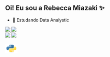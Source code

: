 ## Oi! Eu sou a Rebecca Miazaki ✨

- 🌱 Estudando Data Analystic

<a href="https://github.com/RafaBallerini">
  <img height="180em" src="https://github-readme-stats-eight-theta.vercel.app/api?username=rebeccamiazaki&show_icons=true&theme=dracula&include_all_commits=true&count_private=true"/>
  <img height="180em" src="https://github-readme-stats-eight-theta.vercel.app/api/top-langs/?username=rebeccamiazaki&layout=compact&langs_count=8&theme=dracula"/>
<div>

<div> 
  <a href = "mailto:rebecca.miazaki@gmail.com"><img src="https://img.shields.io/badge/-Gmail-%23333?style=for-the-badge&logo=gmail&logoColor=white" target="_blank"></a>
  <a href="https://www.linkedin.com/in/rebecca-yuri-miazaki/" target="_blank"><img src="https://img.shields.io/badge/-LinkedIn-%230077B5?style=for-the-badge&logo=linkedin&logoColor=white" target="_blank"></a> 
  
</div>

<div style="display: inline_block"><br>
  <img align="center" alt="Rafa-Python" height="30" width="40" src="https://raw.githubusercontent.com/devicons/devicon/master/icons/python/python-original.svg">
  
</div>
  
